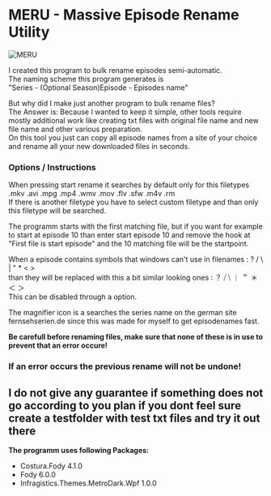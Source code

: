 # MERU - Massive Episode Rename Utility

![MERU](https://kurotaku.de/assets/projects/meru)

I created this program to bulk rename episodes semi-automatic.<br>
The naming scheme this program generates is <br>
"Series - (Optional Season)Episode - Episodes name"

But why did I make just another program to bulk rename files?<br>
The Answer is: Because I wanted to keep it simple, other tools require mostly additional work like creating txt files with original file name and new file name and other various preparation.<br>
On this tool you just can copy all episode names from a site of your choice and rename all your new downloaded files in seconds.<br>


### Options / Instructions
When pressing start rename it searches by default only for this filetypes<br>
.mkv .avi .mpg .mp4 .wmv .mov .flv .sfw .m4v .rm<br>
If there is another filetype you have to select custom filetype and than only this filetype will be searched.

The programm starts with the first matching file, but if you want for example to start at episode 10 than enter start episode 10 and remove the hook at "First file is start episode" and the 10 matching file will be the startpoint.

When a episode contains symbols that windows can't use in filenames : ? / \ | " * < ><br>
than they will be replaced with this a bit similar looking ones ꞉ ？ ⧸ ⧹ ｜ ＂ ＊ ＜ ＞<br>
This can be disabled through a option.

The magnifier icon is a searches the series name on the german site fernsehserien.de since this was made for myself to get episodenames fast.

**Be carefull before renaming files, make sure that none of these is in use to prevent that an error occure!**

### If an error occurs the previous rename will not be undone!
## I do not give any guarantee if something does not go according to you plan if you dont feel sure create a testfolder with test txt files and try it out there

**The programm uses following Packages:**
- Costura.Fody 4.1.0
- Fody 6.0.0
- Infragistics.Themes.MetroDark.Wpf 1.0.0
